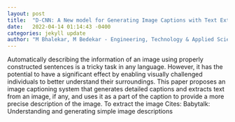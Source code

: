 ```yaml
---
layout: post
title:  "D-CNN: A New model for Generating Image Captions with Text Extraction Using Deep Learning for Visually Challenged Individuals"
date:   2022-04-14 01:14:43 -0400
categories: jekyll update
author: "M Bhalekar, M Bedekar - Engineering, Technology & Applied Science Research, 2022"
---
```

Automatically describing the information of an image using properly constructed sentences is a tricky task in any language. However, it has the potential to have a significant effect by enabling visually challenged individuals to better understand their surroundings. This paper proposes an image captioning system that generates detailed captions and extracts text from an image, if any, and uses it as a part of the caption to provide a more precise description of the image. To extract the image Cites: Babytalk: Understanding and generating simple image descriptions